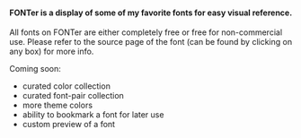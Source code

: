 #### FONTer is a display of some of my favorite fonts for easy visual reference.

All fonts on FONTer are either completely free or free for non-commercial use.
Please refer to the source page of the font (can be found by clicking on any box) for more info.

Coming soon:
 - curated color collection
 - curated font-pair collection
 - more theme colors
 - ability to bookmark a font for later use
 - custom preview of a font